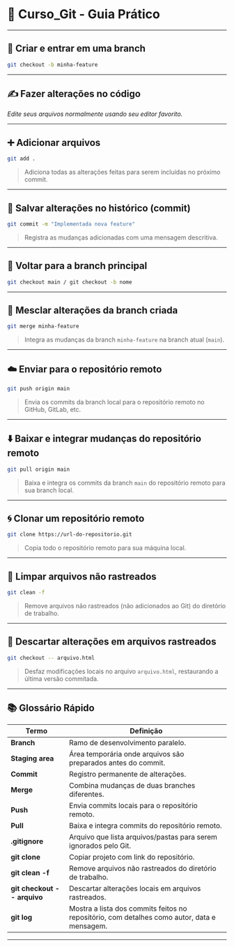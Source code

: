 # 🚀 Curso\_Git - Guia Prático

---

## 🔧 Criar e entrar em uma branch

```bash
git checkout -b minha-feature
```

---

## ✍️ Fazer alterações no código

*Edite seus arquivos normalmente usando seu editor favorito.*

---

## ➕ Adicionar arquivos

```bash
git add .
```

> Adiciona todas as alterações feitas para serem incluídas no próximo commit.

---

## 💾 Salvar alterações no histórico (commit)

```bash
git commit -m "Implementada nova feature"
```

> Registra as mudanças adicionadas com uma mensagem descritiva.

---

## 🔄 Voltar para a branch principal

```bash
git checkout main / git checkout -b nome
```

---

## 🔀 Mesclar alterações da branch criada

```bash
git merge minha-feature
```

> Integra as mudanças da branch `minha-feature` na branch atual (`main`).

---

## ☁️ Enviar para o repositório remoto

```bash
git push origin main
```

> Envia os commits da branch local para o repositório remoto no GitHub, GitLab, etc.

---

## ⬇️ Baixar e integrar mudanças do repositório remoto

```bash
git pull origin main
```

> Baixa e integra os commits da branch `main` do repositório remoto para sua branch local.

---

## 🌀 Clonar um repositório remoto

```bash
git clone https://url-do-repositorio.git
```

> Copia todo o repositório remoto para sua máquina local.

---

## 🧹 Limpar arquivos não rastreados

```bash
git clean -f
```

> Remove arquivos não rastreados (não adicionados ao Git) do diretório de trabalho.

---

## 🔄 Descartar alterações em arquivos rastreados

```bash
git checkout -- arquivo.html
```

> Desfaz modificações locais no arquivo `arquivo.html`, restaurando a última versão commitada.

---

## 📚 Glossário Rápido

| Termo                       | Definição                                                        |
| --------------------------- | ---------------------------------------------------------------- |
| **Branch**                  | Ramo de desenvolvimento paralelo.                                |
| **Staging area**            | Área temporária onde arquivos são preparados antes do commit.    |
| **Commit**                  | Registro permanente de alterações.                               |
| **Merge**                   | Combina mudanças de duas branches diferentes.                    |
| **Push**                    | Envia commits locais para o repositório remoto.                  |
| **Pull**                    | Baixa e integra commits do repositório remoto.                   |
| **.gitignore**              | Arquivo que lista arquivos/pastas para serem ignorados pelo Git. |
| **git clone**               | Copiar projeto com link do repositório.                          |
| **git clean -f**            | Remove arquivos não rastreados do diretório de trabalho.         |
| **git checkout -- arquivo** | Descartar alterações locais em arquivos rastreados.              |
| **git log**                 | Mostra a lista dos commits feitos no repositório, com detalhes como autor, data e mensagem. |
---


